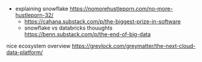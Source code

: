 - explaining snowflake https://nomorehustleporn.com/no-more-hustleporn-32/
	- https://cahana.substack.com/p/the-biggest-prize-in-software
	- snowflake vs databricks thouughts https://benn.substack.com/p/the-end-of-big-data


nice ecosystem overview https://greylock.com/greymatter/the-next-cloud-data-platform/

